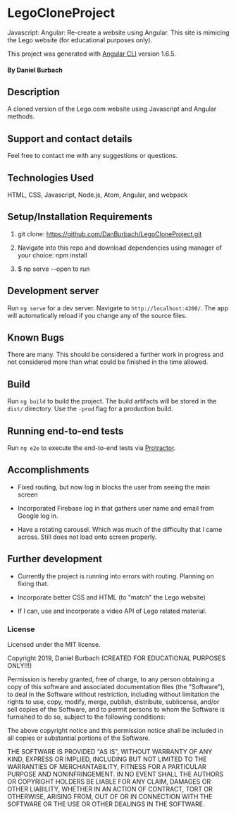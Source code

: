 # LegoCloneProject

Javascript: Angular: Re-create a website using Angular. This site is mimicing the Lego website (for educational purposes only).

This project was generated with [Angular CLI](https://github.com/angular/angular-cli) version 1.6.5.

#### By Daniel Burbach

## Description

A cloned version of the Lego.com website using Javascript and Angular methods.

## Support and contact details

Feel free to contact me with any suggestions or questions.

## Technologies Used

HTML, CSS, Javascript, Node.js, Atom, Angular, and webpack

## Setup/Installation Requirements

1. git clone: https://github.com/DanBurbach/LegoCloneProject.git

2. Navigate into this repo and download dependencies using manager of your choice: npm install

3. $ np serve --open to run

## Development server

Run `ng serve` for a dev server. Navigate to `http://localhost:4200/`. The app will automatically reload if you change any of the source files.

## Known Bugs

There are many. This should be considered a further work in progress and not considered more than what could be finished in the time allowed.

## Build

Run `ng build` to build the project. The build artifacts will be stored in the `dist/` directory. Use the `-prod` flag for a production build.

## Running end-to-end tests

Run `ng e2e` to execute the end-to-end tests via [Protractor](http://www.protractortest.org/).

## Accomplishments

- Fixed routing, but now log in blocks the user from seeing the main screen

- Incorporated Firebase log in that gathers user name and email from Google log in.

- Have a rotating carousel. Which was much of the difficulty that I came across. Still does not load onto screen properly.

## Further development

- Currently the project is running into errors with routing. Planning on fixing that.

- Incorporate better CSS and HTML (to "match" the Lego website)

- If I can, use and incorporate a video API of Lego related material.

### License

Licensed under the MIT license.

Copyright 2019, Daniel Burbach
(CREATED FOR EDUCATIONAL PURPOSES ONLY!!!)

Permission is hereby granted, free of charge, to any person obtaining a copy of this software and associated documentation files (the "Software"),
to deal in the Software without restriction, including without limitation the rights to use, copy, modify, merge, publish, distribute, sublicense,
and/or sell copies of the Software, and to permit persons to whom the Software is furnished to do so, subject to the following conditions:

The above copyright notice and this permission notice shall be included in all copies or substantial portions of the Software.

THE SOFTWARE IS PROVIDED "AS IS", WITHOUT WARRANTY OF ANY KIND, EXPRESS OR IMPLIED, INCLUDING BUT NOT LIMITED TO THE WARRANTIES OF MERCHANTABILITY,
FITNESS FOR A PARTICULAR PURPOSE AND NONINFRINGEMENT. IN NO EVENT SHALL THE AUTHORS OR COPYRIGHT HOLDERS BE LIABLE FOR ANY CLAIM, DAMAGES OR OTHER LIABILITY,
WHETHER IN AN ACTION OF CONTRACT, TORT OR OTHERWISE, ARISING FROM, OUT OF OR IN CONNECTION WITH THE SOFTWARE OR THE USE OR OTHER DEALINGS IN THE SOFTWARE.
